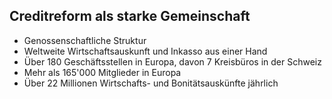 ## Creditreform als starke Gemeinschaft
- Genossenschaftliche Struktur
- Weltweite Wirtschaftsauskunft und Inkasso aus einer Hand
- Über 180 Geschäftsstellen in Europa, davon 7 Kreisbüros in der Schweiz
- Mehr als 165'000 Mitglieder in Europa
- Über 22 Millionen Wirtschafts- und Bonitätsauskünfte jährlich
